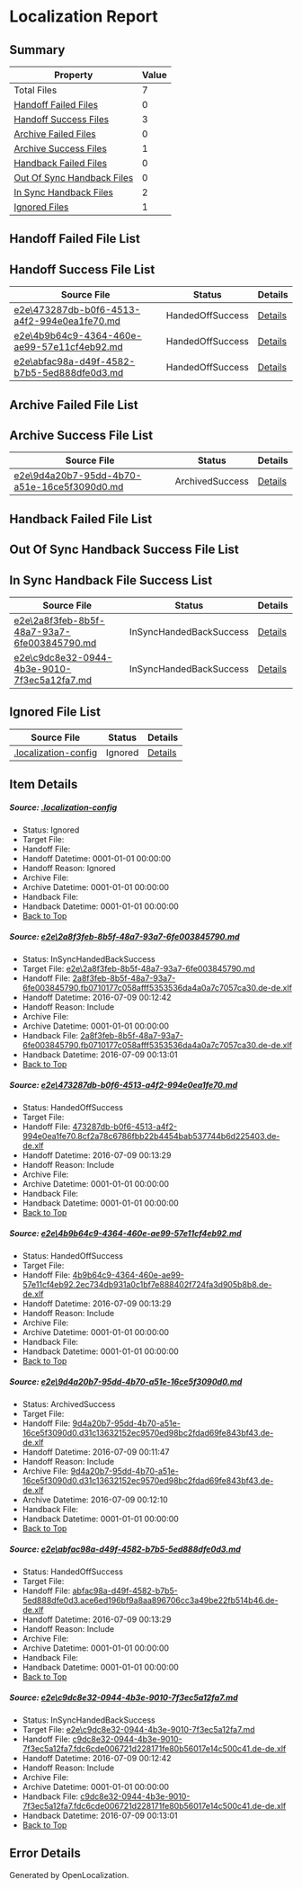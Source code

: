 # <a name='report-top'></a> Localization Report

## Summary
 Property | Value 
 -------- | ----- 
 Total Files | 7
[ Handoff Failed Files ](#handoff-failed-list)| 0
[ Handoff Success Files ](#handoff-success-list)| 3
[ Archive Failed Files ](#archive-failed-list)| 0
[ Archive Success Files ](#archive-success-list)| 1
[ Handback Failed Files ](#handback-failed-list)| 0
[ Out Of Sync Handback Files ](#outofsync-handback-success-list)| 0
[ In Sync Handback Files ](#insync-handback-success-list)| 2
[ Ignored Files ](#ignored-list)| 1

## <a name='handoff-failed-list'></a> Handoff Failed File List

## <a name='handoff-success-list'></a> Handoff Success File List
 Source File | Status | Details 
 ----------- | ------ | ------- 
 [e2e\473287db-b0f6-4513-a4f2-994e0ea1fe70.md](https://github.com/OpenLocalizationTestOrg/oltest/blob/d12bf04ee4f3da7f03ea056feb0a345ff3f8e2b0/e2e/473287db-b0f6-4513-a4f2-994e0ea1fe70.md) | HandedOffSuccess | [Details](#d0a0bd95f2e668f47a1b34eb411418d6e5b3ea3e2)
 [e2e\4b9b64c9-4364-460e-ae99-57e11cf4eb92.md](https://github.com/OpenLocalizationTestOrg/oltest/blob/1d7271d4e4124b6c296b913eea314234d45a3b41/e2e/4b9b64c9-4364-460e-ae99-57e11cf4eb92.md) | HandedOffSuccess | [Details](#bb2a032e72ffa31b74b56830646ecbd1396bb1793)
 [e2e\abfac98a-d49f-4582-b7b5-5ed888dfe0d3.md](https://github.com/OpenLocalizationTestOrg/oltest/blob/d12bf04ee4f3da7f03ea056feb0a345ff3f8e2b0/e2e/abfac98a-d49f-4582-b7b5-5ed888dfe0d3.md) | HandedOffSuccess | [Details](#89a3f591b9f846dee7dbd1519978fadb3a94fa155)

## <a name='archive-failed-list'></a> Archive Failed File List

## <a name='archive-success-list'></a> Archive Success File List
 Source File | Status | Details 
 ----------- | ------ | ------- 
 [e2e\9d4a20b7-95dd-4b70-a51e-16ce5f3090d0.md](https://github.com/OpenLocalizationTestOrg/oltest/blob/a60e49b2d59f7d189aea8da032cffc94c3b42b80/e2e/9d4a20b7-95dd-4b70-a51e-16ce5f3090d0.md) | ArchivedSuccess | [Details](#e7b69982fc5349a7ddac91eba8de971f1d083be94)

## <a name='handback-failed-list'></a> Handback Failed File List

## <a name='outofsync-handback-success-list'></a> Out Of Sync Handback Success File List

## <a name='insync-handback-success-list'></a> In Sync Handback File Success List
 Source File | Status | Details 
 ----------- | ------ | ------- 
 [e2e\2a8f3feb-8b5f-48a7-93a7-6fe003845790.md](https://github.com/OpenLocalizationTestOrg/oltest/blob/01a9d58ec7d2b71c78eb27d8a0d115e649c2da3e/e2e/2a8f3feb-8b5f-48a7-93a7-6fe003845790.md) | InSyncHandedBackSuccess | [Details](#ddc8c19a7a0dc37fb965729ec372b0ef23cea9cf1)
 [e2e\c9dc8e32-0944-4b3e-9010-7f3ec5a12fa7.md](https://github.com/OpenLocalizationTestOrg/oltest/blob/01a9d58ec7d2b71c78eb27d8a0d115e649c2da3e/e2e/c9dc8e32-0944-4b3e-9010-7f3ec5a12fa7.md) | InSyncHandedBackSuccess | [Details](#00818cf2416611343f4d59234be1a5defb76d28b6)

## <a name='ignored-list'></a> Ignored File List
 Source File | Status | Details 
 ----------- | ------ | ------- 
 [.localization-config](https://github.com/OpenLocalizationTestOrg/oltest/blob/d12bf04ee4f3da7f03ea056feb0a345ff3f8e2b0/.localization-config) | Ignored | [Details](#3d4f252ac210baf56311d7e97dcc2db10974dbd20)

## Item Details
##### <a name='3d4f252ac210baf56311d7e97dcc2db10974dbd20'></a> Source: [.localization-config](https://github.com/OpenLocalizationTestOrg/oltest/blob/d12bf04ee4f3da7f03ea056feb0a345ff3f8e2b0/.localization-config)
* Status: Ignored
* Target File: 
* Handoff File: 
* Handoff Datetime: 0001-01-01 00:00:00
* Handoff Reason: Ignored
* Archive File: 
* Archive Datetime: 0001-01-01 00:00:00
* Handback File: 
* Handback Datetime: 0001-01-01 00:00:00
* [Back to Top](#report-top)

##### <a name='ddc8c19a7a0dc37fb965729ec372b0ef23cea9cf1'></a> Source: [e2e\2a8f3feb-8b5f-48a7-93a7-6fe003845790.md](https://github.com/OpenLocalizationTestOrg/oltest/blob/01a9d58ec7d2b71c78eb27d8a0d115e649c2da3e/e2e/2a8f3feb-8b5f-48a7-93a7-6fe003845790.md)
* Status: InSyncHandedBackSuccess
* Target File: [e2e\2a8f3feb-8b5f-48a7-93a7-6fe003845790.md](https://github.com/OpenLocalizationTestOrg/oltest-dede-fly/blob/d7d8e9e3075ecf99ff817a5672295fe4874bcdbf/e2e/2a8f3feb-8b5f-48a7-93a7-6fe003845790.md)
* Handoff File: [2a8f3feb-8b5f-48a7-93a7-6fe003845790.fb0710177c058afff5353536da4a0a7c7057ca30.de-de.xlf](https://github.com/OpenLocalizationTestOrg/olhandoff-e2e/blob/d3f0c6828b6440b9c97ae147f1225e8e302a56b0/ol-handoff/OpenLocalizationTestOrg/oltest-dede-fly/ci/2a8f3feb-8b5f-48a7-93a7-6fe003845790.fb0710177c058afff5353536da4a0a7c7057ca30.de-de.xlf)
* Handoff Datetime: 2016-07-09 00:12:42
* Handoff Reason: Include
* Archive File: 
* Archive Datetime: 0001-01-01 00:00:00
* Handback File: [2a8f3feb-8b5f-48a7-93a7-6fe003845790.fb0710177c058afff5353536da4a0a7c7057ca30.de-de.xlf](https://github.com/OpenLocalizationTestOrg/olhandback-e2e/blob/9c781ee2e32e15c6f20e456ffe59631a2eb3e52d/ol-handback/OpenLocalizationTestOrg/oltest-dede-fly/ci/2a8f3feb-8b5f-48a7-93a7-6fe003845790.fb0710177c058afff5353536da4a0a7c7057ca30.de-de.xlf)
* Handback Datetime: 2016-07-09 00:13:01
* [Back to Top](#report-top)

##### <a name='d0a0bd95f2e668f47a1b34eb411418d6e5b3ea3e2'></a> Source: [e2e\473287db-b0f6-4513-a4f2-994e0ea1fe70.md](https://github.com/OpenLocalizationTestOrg/oltest/blob/d12bf04ee4f3da7f03ea056feb0a345ff3f8e2b0/e2e/473287db-b0f6-4513-a4f2-994e0ea1fe70.md)
* Status: HandedOffSuccess
* Target File: 
* Handoff File: [473287db-b0f6-4513-a4f2-994e0ea1fe70.8cf2a78c6786fbb22b4454bab537744b6d225403.de-de.xlf](https://github.com/OpenLocalizationTestOrg/olhandoff-e2e/blob/e29aca89ccf057c3b8c708cc032920f24a7c97a7/ol-handoff/OpenLocalizationTestOrg/oltest-dede-fly/ci/ht/473287db-b0f6-4513-a4f2-994e0ea1fe70.8cf2a78c6786fbb22b4454bab537744b6d225403.de-de.xlf)
* Handoff Datetime: 2016-07-09 00:13:29
* Handoff Reason: Include
* Archive File: 
* Archive Datetime: 0001-01-01 00:00:00
* Handback File: 
* Handback Datetime: 0001-01-01 00:00:00
* [Back to Top](#report-top)

##### <a name='bb2a032e72ffa31b74b56830646ecbd1396bb1793'></a> Source: [e2e\4b9b64c9-4364-460e-ae99-57e11cf4eb92.md](https://github.com/OpenLocalizationTestOrg/oltest/blob/1d7271d4e4124b6c296b913eea314234d45a3b41/e2e/4b9b64c9-4364-460e-ae99-57e11cf4eb92.md)
* Status: HandedOffSuccess
* Target File: 
* Handoff File: [4b9b64c9-4364-460e-ae99-57e11cf4eb92.2ec734db931a0c1bf7e888402f724fa3d905b8b8.de-de.xlf](https://github.com/OpenLocalizationTestOrg/olhandoff-e2e/blob/e29aca89ccf057c3b8c708cc032920f24a7c97a7/ol-handoff/OpenLocalizationTestOrg/oltest-dede-fly/ci/ht/4b9b64c9-4364-460e-ae99-57e11cf4eb92.2ec734db931a0c1bf7e888402f724fa3d905b8b8.de-de.xlf)
* Handoff Datetime: 2016-07-09 00:13:29
* Handoff Reason: Include
* Archive File: 
* Archive Datetime: 0001-01-01 00:00:00
* Handback File: 
* Handback Datetime: 0001-01-01 00:00:00
* [Back to Top](#report-top)

##### <a name='e7b69982fc5349a7ddac91eba8de971f1d083be94'></a> Source: [e2e\9d4a20b7-95dd-4b70-a51e-16ce5f3090d0.md](https://github.com/OpenLocalizationTestOrg/oltest/blob/a60e49b2d59f7d189aea8da032cffc94c3b42b80/e2e/9d4a20b7-95dd-4b70-a51e-16ce5f3090d0.md)
* Status: ArchivedSuccess
* Target File: 
* Handoff File: [9d4a20b7-95dd-4b70-a51e-16ce5f3090d0.d31c13632152ec9570ed98bc2fdad69fe843bf43.de-de.xlf](https://github.com/OpenLocalizationTestOrg/olhandoff-e2e/blob/11cf94a1e5a1dc87e6bff701e445098e442fb733/ol-handoff/OpenLocalizationTestOrg/oltest-dede-fly/ci/ht/9d4a20b7-95dd-4b70-a51e-16ce5f3090d0.d31c13632152ec9570ed98bc2fdad69fe843bf43.de-de.xlf)
* Handoff Datetime: 2016-07-09 00:11:47
* Handoff Reason: Include
* Archive File: [9d4a20b7-95dd-4b70-a51e-16ce5f3090d0.d31c13632152ec9570ed98bc2fdad69fe843bf43.de-de.xlf](https://github.com/OpenLocalizationTestOrg/olhandoff-e2e/blob/ec82576ae26bcabf57135b63b19449df6ec9bc54/ol-archive/OpenLocalizationTestOrg/oltest-dede-fly/ci/ht/9d4a20b7-95dd-4b70-a51e-16ce5f3090d0.d31c13632152ec9570ed98bc2fdad69fe843bf43.de-de.xlf)
* Archive Datetime: 2016-07-09 00:12:10
* Handback File: 
* Handback Datetime: 0001-01-01 00:00:00
* [Back to Top](#report-top)

##### <a name='89a3f591b9f846dee7dbd1519978fadb3a94fa155'></a> Source: [e2e\abfac98a-d49f-4582-b7b5-5ed888dfe0d3.md](https://github.com/OpenLocalizationTestOrg/oltest/blob/d12bf04ee4f3da7f03ea056feb0a345ff3f8e2b0/e2e/abfac98a-d49f-4582-b7b5-5ed888dfe0d3.md)
* Status: HandedOffSuccess
* Target File: 
* Handoff File: [abfac98a-d49f-4582-b7b5-5ed888dfe0d3.ace6ed196bf9a8aa896706cc3a49be22fb514b46.de-de.xlf](https://github.com/OpenLocalizationTestOrg/olhandoff-e2e/blob/e29aca89ccf057c3b8c708cc032920f24a7c97a7/ol-handoff/OpenLocalizationTestOrg/oltest-dede-fly/ci/ht/abfac98a-d49f-4582-b7b5-5ed888dfe0d3.ace6ed196bf9a8aa896706cc3a49be22fb514b46.de-de.xlf)
* Handoff Datetime: 2016-07-09 00:13:29
* Handoff Reason: Include
* Archive File: 
* Archive Datetime: 0001-01-01 00:00:00
* Handback File: 
* Handback Datetime: 0001-01-01 00:00:00
* [Back to Top](#report-top)

##### <a name='00818cf2416611343f4d59234be1a5defb76d28b6'></a> Source: [e2e\c9dc8e32-0944-4b3e-9010-7f3ec5a12fa7.md](https://github.com/OpenLocalizationTestOrg/oltest/blob/01a9d58ec7d2b71c78eb27d8a0d115e649c2da3e/e2e/c9dc8e32-0944-4b3e-9010-7f3ec5a12fa7.md)
* Status: InSyncHandedBackSuccess
* Target File: [e2e\c9dc8e32-0944-4b3e-9010-7f3ec5a12fa7.md](https://github.com/OpenLocalizationTestOrg/oltest-dede-fly/blob/d7d8e9e3075ecf99ff817a5672295fe4874bcdbf/e2e/c9dc8e32-0944-4b3e-9010-7f3ec5a12fa7.md)
* Handoff File: [c9dc8e32-0944-4b3e-9010-7f3ec5a12fa7.fdc6cde006721d228171fe80b56017e14c500c41.de-de.xlf](https://github.com/OpenLocalizationTestOrg/olhandoff-e2e/blob/d3f0c6828b6440b9c97ae147f1225e8e302a56b0/ol-handoff/OpenLocalizationTestOrg/oltest-dede-fly/ci/c9dc8e32-0944-4b3e-9010-7f3ec5a12fa7.fdc6cde006721d228171fe80b56017e14c500c41.de-de.xlf)
* Handoff Datetime: 2016-07-09 00:12:42
* Handoff Reason: Include
* Archive File: 
* Archive Datetime: 0001-01-01 00:00:00
* Handback File: [c9dc8e32-0944-4b3e-9010-7f3ec5a12fa7.fdc6cde006721d228171fe80b56017e14c500c41.de-de.xlf](https://github.com/OpenLocalizationTestOrg/olhandback-e2e/blob/9c781ee2e32e15c6f20e456ffe59631a2eb3e52d/ol-handback/OpenLocalizationTestOrg/oltest-dede-fly/ci/c9dc8e32-0944-4b3e-9010-7f3ec5a12fa7.fdc6cde006721d228171fe80b56017e14c500c41.de-de.xlf)
* Handback Datetime: 2016-07-09 00:13:01
* [Back to Top](#report-top)


## Error Details

Generated by OpenLocalization.
